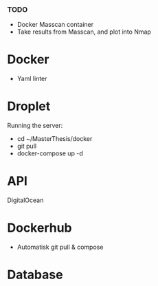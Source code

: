 ### TODO
- Docker Masscan container
- Take results from Masscan, and plot into Nmap

# Docker
- Yaml linter

# Droplet
Running the server: 
- cd ~/MasterThesis/docker
- git pull
- docker-compose up -d

# API
DigitalOcean

# Dockerhub
- Automatisk git pull & compose

# Database
